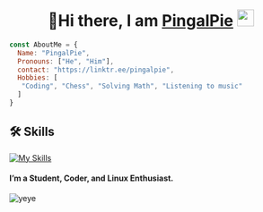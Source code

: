 

<h1 align="center">🚀Hi there, I am <b> <a href="https://pingalpie..in"> PingalPie</a> </b>  <img src="https://www.emoji.co.uk/files/apple-emojis/smileys-people-ios/90-waving-hand-sign.png" width="30px"></h1>

```js
const AboutMe = {
  Name: "PingalPie",
  Pronouns: ["He", "Him"],
  contact: "https://linktr.ee/pingalpie",
  Hobbies: [
   "Coding", "Chess", "Solving Math", "Listening to music" 
  ]
}
```
## 🛠 Skills
[![My Skills](https://skillicons.dev/icons?i=js,html,css,py,git,aws,docker,kubernetes,jenkins,bash,c,perl,rust,emacs,flask,arch,devto,bots,linux,md,neovim)](https://pingalpie.vercel.app/dashboard)

#### I’m a Student, Coder, and Linux Enthusiast. 

![yeye](https://media.discordapp.net/attachments/870569585772994631/1001429472760827984/1001000810483830847_1.gif)


